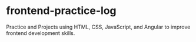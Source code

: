 # frontend-practice-log
Practice and Projects using HTML, CSS, JavaScript, and Angular to improve frontend development skills.
